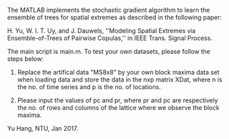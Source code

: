 The MATLAB  implements the stochastic gradient algorithm to learn the ensemble of trees for spatial extremes as described in the following paper:

H. Yu, W. I. T. Uy, and J. Dauwels, ''Modeling Spatial Extremes via Ensemble-of-Trees of Pairwise Copulas,'' in IEEE Trans. Signal Process.

The main script is main.m. To test your own datasets, please follow the steps below:

1. Replace the artifical data "MS8x8" by your own block maxima data set when loading data and store the data in the nxp matrix XDat, where n is the no. of time series and p is the no. of locations.  

2. Please input the values of pc and pr, where pr and pc are respectively the no. of rows and columns of the lattice where we observe the block maxima.


Yu Hang, NTU, Jan 2017.

